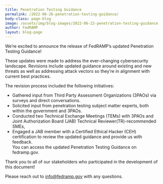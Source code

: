 ```yaml
---
title: Penetration Testing Guidance
permalink: /2022-06-26-penetration-testing-guidance/
body-class: page-blog
image: /assets/img/blog-images/2022-06-22-penetration-testing-guidance.png
author: FedRAMP
layout: blog-page
---
```

We’re excited to announce the release of FedRAMP’s updated Penetration Testing Guidance!

These updates were made to address the ever-changing cybersecurity landscape. Revisions include updated guidance around existing and new threats as well as addressing attack vectors so they’re in alignment with current best practices. 

The revision process included the following initiatives: 
- Gathered input from Third Party Assessment Organizations (3PAOs) via surveys and direct conversations.  
- Solicited input from penetration testing subject matter experts, both within the government and 3PAOs.
- Conducted two Technical Exchange Meetings (TEMs) with 3PAOs and Joint Authorization Board (JAB) Technical Reviewer(TR)-recommended SMEs,
- Engaged a JAB member with a Certified Ethical Hacker (CEH) certification to review the updated guidance and provide us with feedback.             
You can access the updated Penetration Testing Guidance on fedramp.gov. 

Thank you to all of our stakeholders who participated in the development of this document! 

Please reach out to <a href="mailto:info@fedramp.gov">info@fedramp.gov</a> with any questions.
